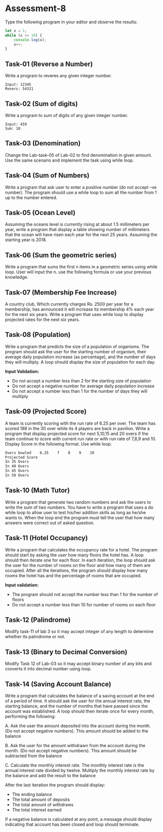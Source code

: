 # Assessment-8

Type the following program in your editor and observe the results:

```javascript
let x = 1;
while (x <= 10) {
    console.log(x);
    x++;
}
```

## Task-01 (Reverse a Number)

Write a program to reveres any given integer number.

```
Input: 12345
Revers: 54321
```

## Task-02 (Sum of digits)

Write a program to sum of digits of any given integer number.

```
Input: 459
Sum: 18
```

## Task-03 (Denomination)

Change the Lab-task-05 of Lab-02 to find denomination in given amount. Use the same scenario and implement the task using while loop.

## Task-04 (Sum of Numbers)

Write a program that ask user to enter a positive number (do not accept –ve number). The program should use a while loop to sum all the number from 1 up to the number entered.

## Task-05 (Ocean Level)

Assuming the oceans level is currently rising at about 1.5 millimeters per year, write a program that display a table showing number of millimeters that the ocean will have risen each year for the next 25 years. Assuming the starting year is 2018.

## Task-06 (Sum the geometric series)

Write a program that sums the first n items in a geometric series using while loop. User will input the n. use the following formula or use your previous knowledge.

## Task-07 (Membership Fee Increase)

A country club, Which currently charges Rs. 2500 per year for a membership, has announced it will increase its membership 4% each year for the next six years. Write a program that uses while loop to display projected rates for the next six years.

## Task-08 (Population)

Write a program that predicts the size of a population of organisms. The program should ask the user for the starting number of organism, their average daily population increase (as percentage), and the number of days they will multiply. A loop should display the size of population for each day.

**Input Validation:**

- Do not accept a number less than 2 for the starting size of population
- Do not accept a negative number for average daily population increase
- Do not accept a number less than 1 for the number of days they will multiply

## Task-09 (Projected Score)

A team is currently scoring with the run rate of 6.25 per over. The team has scored 188 in the 30 over while its 4 players are back in pavilion. Write a program that display projected score for next 5,10,15 and 20 overs if the team continue to score with current run rate or with run rate of 7,8,9 and 10. Display Score in the following format. Use while loop.

```md
Overs bowled    6.25    7    8    9    10
Projected Score
In 35 Overs
In 40 Overs
In 45 Overs
In 50 Overs
```

## Task-10 (Math Tutor)

Write a program that generate two random numbers and ask the users to write the sum of two numbers. You have to write a program that uses a do while loop to allow user to test his/her addition skills as long as he/she wants to. When the loop end the program must tell the user that how many answers were correct out of asked question.

## Task-11 (Hotel Occupancy)

Write a program that calculates the occupancy rate for a hotel. The program should start by asking the user how many floors the hotel has. A loop should then iterate one for each floor. In each iteration, the loop should ask the user for the number of rooms on the floor and how many of them are occupied. After all the iterations, the program should display how many rooms the hotel has and the percentage of rooms that are occupied.

**Input validation:**

- The program should not accept the number less than 1 for the number of floors
- Do not accept a number less than 10 for number of rooms on each floor

## Task-12 (Palindrome)

Modify task-11 of lab 3 so it may accept integer of any length to determine whether its palindrome or not.

## Task-13 (Binary to Decimal Conversion)

Modify Task 12 of Lab-03 so it may accept binary number of any bits and converts it into decimal number using loop.

## Task-14 (Saving Account Balance)

Write a program that calculates the balance of a saving account at the end of a period of time. It should ask the user for the annual interest rate, the starting balance, and the number of months that have passed since the account was established. A loop should then iterate once for every month, performing the following:

A. Ask the user the amount deposited into the account during the month. (Do not accept negative numbers). This amount should be added to the balance

B. Ask the user for the amount withdrawn from the account during the month. (Do not accept negative numbers). This amount should be subtracted from the balance

C. Calculate the monthly interest rate. The monthly interest rate is the annual interest rate divided by twelve. Multiply the monthly interest rate by the balance and add the result to the balance

After the last iteration the program should display:

- The ending balance
- The total amount of deposits
- The total amount of withdraws
- The total interest earned

If a negative balance is calculated at any point, a message should display indicating that account has been closed and loop should terminate.
